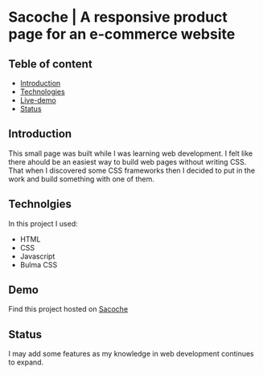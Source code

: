 # Sacoche | A responsive product page for an e-commerce website

## Teble of content
* [Introduction](#Introduction)
* [Technologies](#Technologies)
* [Live-demo](#Demo)
* [Status](#Status)

## Introduction
This small page was built while I was learning web development. I felt like there ahould be an easiest way to build web pages without writing CSS. That when I discovered some CSS frameworks then I decided to put in the work and build something with one of them.

## Technolgies
In this project I used:
- HTML
- CSS
- Javascript
- Bulma CSS

## Demo
Find this project hosted on [Sacoche](https://www.sacoche.netlify.app)

## Status
I may add some features as my knowledge in web development continues to expand. 
